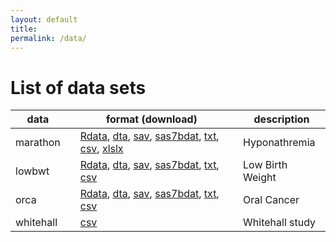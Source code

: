 ```yaml
---
layout: default
title:
permalink: /data/
---
```


List of data sets
====================


data      |  |  format  (download)  |  |  description               
----------|--|----------------------|--|--------------------------  
marathon| |[Rdata](http://alecri.github.io/downloads/data/marathon.Rdata), [dta](http://alecri.github.io/downloads/data/marathon.dta), [sav](http://alecri.github.io/downloads/data/marathon.sav), [sas7bdat](http://alecri.github.io/downloads/data/marathon.sas7bdat), [txt](http://alecri.github.io/downloads/data/marathon.txt), [csv](http://alecri.github.io/downloads/data/marathon.csv), [xlslx](http://alecri.github.io/downloads/data/marathon.xlsx) | | Hyponathremia  
lowbwt| |[Rdata](http://alecri.github.io/downloads/data/lowbwt.Rdata), [dta](http://alecri.github.io/downloads/data/lowbwt.dta), [sav](http://alecri.github.io/downloads/data/lowbwt.sav), [sas7bdat](http://alecri.github.io/downloads/data/lowbwt.sas7bdat), [txt](http://alecri.github.io/downloads/data/lowbwt.txt), [csv](http://alecri.github.io/downloads/data/lowbwt.csv) | | Low Birth Weight  
orca| |[Rdata](http://www.stats4life.se/data/oralca.rda), [dta](http://www.stats4life.se/data/oralca.dta), [sav](http://www.stats4life.se/data/oralca.sav), [sas7bdat](http://www.stats4life.se/data/oralca.sas7bdat), [txt](http://alecri.github.io/downloads/data/lowbwt.txt), [csv](http://www.stats4life.se/data/oralca.csv) | | Oral Cancer  
whitehall | | [csv](http://alecri.github.io/downloads/data/whitehall.csv) | | Whitehall study   
